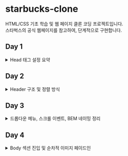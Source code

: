 # starbucks-clone

HTML/CSS 기초 학습 및 웹 페이지 클론 코딩 프로젝트입니다.  
스타벅스의 공식 웹페이지를 참고하여, 단계적으로 구현합니다.

## Day 1

<details>
<summary>Head 태그 설정 요약</summary>

### 문자 인코딩 설정

```html
<meta charset="UTF-8" />
```

- 한글 및 특수문자 인식 가능
- UTF-8: 초성·중성·종성으로 분리 저장하는 표준 인코딩 방식

---

### 뷰포트 설정

```html
<meta name="viewport" content="width=device-width, initial-scale=1.0" />
```

- width=device-width: 디바이스 가로 폭에 맞춤
- initial-scale: 초기 배율 설정
- 기타 옵션:
  - user-scalable=no
  - maximum-scale
  - minimum-scale

---

### 오픈 그래프 (Open Graph)

```html
<meta property="og:type" content="website" />
<meta property="og:site_name" content="Starbucks" />
<meta property="og:title" content="Starbucks Coffee Korea" />
<meta property="og:description" content="스타벅스는 세계에서 가장 큰 다국적 커피 전문점으로, 64개국에서 총 23,187개의 매점을 운영하고 있습니다." />
<meta property="og:image" content="./images/starbucks_seo.jpg" />
<meta property="og:url" content="https://starbucks.co.kr" />
```

- SNS 공유 시 메타 정보로 사용됨

---

### 트위터 카드

```html
<meta property="twitter:card" content="summary" />
<meta property="twitter:site" content="Starbucks" />
<meta property="twitter:title" content="Starbucks Coffee Korea" />
<meta property="twitter:description" content="스타벅스는 세계에서 가장 큰 다국적 커피 전문점으로, 64개국에서 총 23,187개의 매점을 운영하고 있습니다." />
<meta property="twitter:image" content="./images/starbucks_seo.jpg" />
<meta property="twitter:url" content="https://starbucks.co.kr" />
```

- 트위터 공유 시 메타 정보로 사용됨

---

### 파비콘

```html
<link rel="icon" href="./favicon.png" />
```

- 브라우저 탭에 표시되는 아이콘
- `.ico`는 기본 적용, `.png`는 직접 지정 필요
- 추천 크기: 16x16, 32x32, 500x500

---

### Google Fonts & Material Icons

```html
<!-- 나눔고딕 폰트 적용 -->
<link href="https://fonts.googleapis.com/css2?family=Nanum+Gothic&display=swap" rel="stylesheet" />

<!-- 머터리얼 아이콘 사용 -->
<link rel="stylesheet" href="https://fonts.googleapis.com/icon?family=Material+Icons" />
```

- 구글에서 제공하는 무료 리소스
- 폰트 사용 시 라이선스 확인 필요

</details>

## Day 2

<details>
<summary>Header 구조 및 정렬 방식</summary>

### 이미지 기본 속성 및 정렬

- 이미지 기본 height: `75px`
- 인라인 요소의 기본 베이스라인 공백 제거 → `display: block` 사용

---

### 정렬 방식 1 - 가운데 정렬 (가장 일반적인 패턴)

```css
header {
  background-color: royalblue;
}
header .inner {
  width: 1100px;
  height: 120px;
  margin: 0 auto;
}
```

- `.inner`에 고정 너비 부여
- `margin: 0 auto`로 수평 중앙 정렬

---

### 정렬 방식 2 - 수직 중앙 정렬 (로고 등 위치 조정)

```css
.logo {
  height: 75px;
  position: absolute;
  top: 0;
  bottom: 0;
  margin: auto 0;
}
```

- 상하 위치 기준을 0으로 지정
- 요소에 `height` 필수
- 부모 요소는 `position: relative` 필요


- a태그에서 링크가 준비되어있지 않을때,
javascript:void(0)과 # 해쉬코드를 작성하는 2가지 방법이 있음

javascript 연동시 defer 속성 확인할 것! 

아래는 Day 2까지 작업한 결과입니다.

```
![Head 설정 완료 스크린샷](./githubImage/2days.png)
```


</details>


## Day 3

<details>
<summary>드롭다운 메뉴, 스크롤 이벤트, BEM 네이밍 정리</summary>

### 드롭다운 메뉴 구현

- `<header>` 안의 `.badges` 요소를 기준으로 **스크롤 이벤트 발생 시 배지 숨김/보임 처리**
- 외부 라이브러리:
  - `lodash`: `_.throttle()` 함수로 스크롤 이벤트 제한
  - `GSAP`: 애니메이션 처리 (투명도 및 display)

```html
<script src="https://cdnjs.cloudflare.com/ajax/libs/lodash.js/4.17.21/lodash.min.js"></script>
<script src="https://cdnjs.cloudflare.com/ajax/libs/gsap/3.12.2/gsap.min.js"></script>
```

```javascript
const badgeEl = document.querySelector('header .badges');

window.addEventListener('scroll', _.throttle(function () {
  if (window.scrollY > 500) {
    gsap.to(badgeEl, .6, {
      opacity: 0,
      display: 'none'
    });
  } else {
    gsap.to(badgeEl, .6, {
      opacity: 1,
      display: 'block'
    });
  }
}, 300));
```

- `_.throttle(함수, 시간)`  
  → 지정된 시간 간격으로 함수 실행 제한 (성능 최적화)
- `gsap.to()`  
  → 요소에 대해 애니메이션 처리

---

### inner 클래스의 역할

```css
.inner {
  width: 1100px;
  margin: 0 auto;
}
```

- 고정된 넓이로 **한 줄의 콘텐츠를 가운데로 정렬**해주는 컨테이너 역할

---

### BEM 네이밍 방식

- **BEM**: Block Element Modifier  
  HTML 클래스 이름의 체계적인 작성법

```html
<!-- 예시 -->
<div class="menu">
  <div class="menu__item"></div>
  <div class="menu__item menu__item--active"></div>
</div>
```

- `block__element`: 블록 내의 구성 요소
- `block--modifier`: 블록의 상태나 변형 (예: `is-active`, `--disabled`)

---

### position: absolute / fixed 의 너비 줄어듦 현상

- `absolute`, `fixed` 요소는 **기본적으로 내용만큼의 너비만 가짐**
- `width`를 명시하지 않으면 inline-block처럼 줄어들 수 있음
- 해결법:
  ```css
  position: absolute;
  width: 100%;
  ```
  
아래는 Day 3까지 작업한 결과입니다.

```
![Head 설정 완료 스크린샷](./githubImage/3days.png)
```


</details>

## Day 4

<details>
<summary>Body 섹션 진입 및 순차적 이미지 페이드인</summary>

### Body 섹션 구성 시작

- 지금까지는 `<header>` 영역을 작업했고, 이번부터는 본격적으로 `<body>` 섹션 작업 시작
- 구조보다 **시각적 효과와 레이아웃 연출** 중심으로 작업 진행

---

### 스타일 클래스 설계 및 재사용 방식

- 버튼 디자인을 CSS에서 미리 만들어두고, HTML에 클래스로 호출하여 재사용
- 상태/크기 등을 클래스 조합으로 처리

```html
<button class="btn btn--primary">버튼1</button>
<button class="btn btn--secondary btn--large">버튼2</button>
```

- `btn`: 공통 버튼 디자인  
- `btn--primary`, `btn--secondary`: 버튼 상태 구분  
- `btn--large`: 버튼 크기 구분

---

### GSAP을 이용한 순차적 이미지 페이드인 효과

- `.visual .fade-in` 요소들에 대해 순서대로 나타나는 애니메이션 적용
- 외부 라이브러리 **GSAP** 사용

```javascript
const fadeEls = document.querySelectorAll('.visual .fade-in');

fadeEls.forEach(function (fadeEl, index) {
  gsap.to(fadeEl, 1, {
    delay: (index + 1) * 0.7, // 요소마다 0.7초씩 딜레이
    opacity: 1                // 점점 나타나게 함
  });
});
```

- `querySelectorAll()`로 대상 요소 선택  
- `forEach()`로 반복 처리  
- `gsap.to()`로 애니메이션 적용  
- `delay`: 등장 시점을 순차적으로 설정


</details>

